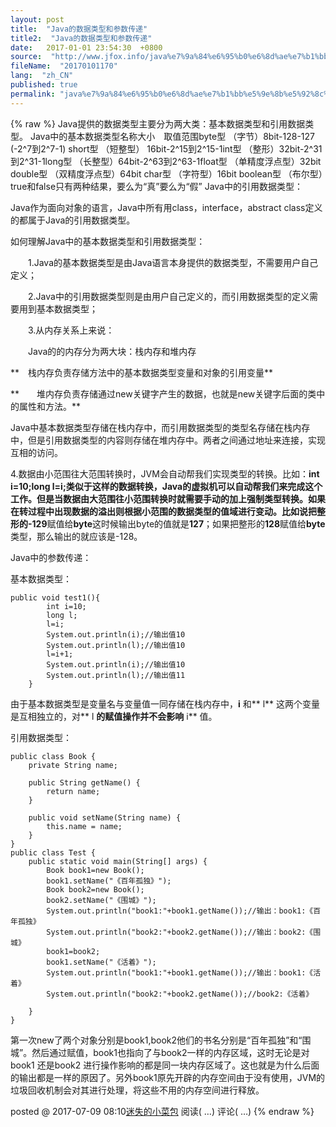 ```yaml
---
layout: post
title:  "Java的数据类型和参数传递"
title2:  "Java的数据类型和参数传递"
date:   2017-01-01 23:54:30  +0800
source:  "http://www.jfox.info/java%e7%9a%84%e6%95%b0%e6%8d%ae%e7%b1%bb%e5%9e%8b%e5%92%8c%e5%8f%82%e6%95%b0%e4%bc%a0%e9%80%92.html"
fileName:  "20170101170"
lang:  "zh_CN"
published: true
permalink: "java%e7%9a%84%e6%95%b0%e6%8d%ae%e7%b1%bb%e5%9e%8b%e5%92%8c%e5%8f%82%e6%95%b0%e4%bc%a0%e9%80%92.html"
---
```

{% raw %}
Java提供的数据类型主要分为两大类：基本数据类型和引用数据类型。
Java中的基本数据类型名称大小　取值范围byte型 （字节）8bit-128-127  (-2^7到2^7-1)
short型 （短整型）
16bit-2^15到2^15-1int型 （整形）32bit-2^31到2^31-1long型 （长整型）64bit-2^63到2^63-1float型 （单精度浮点型）32bit double型 （双精度浮点型）64bit char型 （字符型）16bit boolean型 （布尔型）true和false只有两种结果，要么为“真”要么为“假”
Java中的引用数据类型：

Java作为面向对象的语言，Java中所有用class，interface，abstract class定义的都属于Java的引用数据类型。

如何理解Java中的基本数据类型和引用数据类型：

　　1.Java的基本数据类型是由Java语言本身提供的数据类型，不需要用户自己定义；

　　2.Java中的引用数据类型则是由用户自己定义的，而引用数据类型的定义需要用到基本数据类型；

　　3.从内存关系上来说：

 　　Java的的内存分为两大块：栈内存和堆内存

**　栈内存负责存储方法中的基本数据类型变量和对象的引用变量**

**　　堆内存负责存储通过new关键字产生的数据，也就是new关键字后面的类中的属性和方法。**

Java中基本数据类型存储在栈内存中，而引用数据类型的类型名存储在栈内存中，但是引用数据类型的内容则存储在堆内存中。两者之间通过地址来连接，实现互相的访问。

4.数据由小范围往大范围转换时，JVM会自动帮我们实现类型的转换。比如：**int i=10;long l=i;**类似于这样的数据转换，Java的虚拟机可以自动帮我们来完成这个工作。但是当数据由大范围往小范围转换时就需要手动的加上强制类型转换。如果在转过程中出现数据的溢出则根据小范围的数据类型的值域进行变动。比如说把整形的**-129**赋值给**byte**这时候输出byte的值就是**127**；如果把整形的**128**赋值给**byte**类型，那么输出的就应该是-128。

Java中的参数传递：

基本数据类型：

    public void test1(){
            int i=10;
            long l;
            l=i;
            System.out.println(i);//输出值10
            System.out.println(l);//输出值10
            l=i+1;
            System.out.println(i);//输出值10
            System.out.println(l);//输出值11
        } 

由于基本数据类型是变量名与变量值一同存储在栈内存中，**i** 和** l** 这两个变量是互相独立的，对** l **的赋值操作并不会影响** i** 值。

引用数据类型：

    public class Book {
        private String name;
    
        public String getName() {
            return name;
        }
    
        public void setName(String name) {
            this.name = name;
        }
    }
    public class Test {
        public static void main(String[] args) {
            Book book1=new Book();
            book1.setName("《百年孤独》");
            Book book2=new Book();
            book2.setName("《围城》");
            System.out.println("book1:"+book1.getName());//输出：book1:《百年孤独》
            System.out.println("book2:"+book2.getName());//输出：book2:《围城》
            book1=book2;
            book1.setName("《活着》");
            System.out.println("book1:"+book1.getName());//输出：book1:《活着》
            System.out.println("book2:"+book2.getName());//book2:《活着》
    
        }
    }

第一次new了两个对象分别是book1,book2他们的书名分别是“百年孤独”和“围城”。然后通过赋值，book1也指向了与book2一样的内存区域，这时无论是对book1 还是book2 进行操作影响的都是同一块内存区域了。这也就是为什么后面的输出都是一样的原因了。另外book1原先开辟的内存空间由于没有使用，JVM的垃圾回收机制会对其进行处理，将这些不用的内存空间进行释放。
 

  posted @ 
 2017-07-09 08:10[迷失的小菜包](http://www.jfox.info/go.php?url=http://www.cnblogs.com/cbs-writing/) 阅读( 
 …) 评论( 
 …)
{% endraw %}
